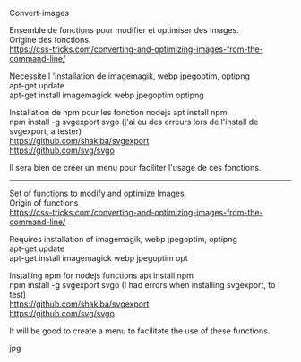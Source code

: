 Convert-images

Ensemble de fonctions pour modifier et optimiser des Images.<br>
Origine des fonctions.<br>
https://css-tricks.com/converting-and-optimizing-images-from-the-command-line/

Necessite l 'installation de imagemagik, webp jpegoptim, optipng<br>
apt-get update<br>
apt-get install imagemagick webp jpegoptim optipng

Installation de npm pour les fonction nodejs
apt install npm<br>
npm install -g svgexport svgo (j'ai eu des erreurs lors de l'install de svgexport, a tester)<br>
https://github.com/shakiba/svgexport<br>
https://github.com/svg/svgo

Il sera bien de créer un menu pour faciliter l'usage de ces fonctions.<br>

_______________________

Set of functions to modify and optimize Images.<br>
Origin of functions<br>
https://css-tricks.com/converting-and-optimizing-images-from-the-command-line/

Requires installation of imagemagik, webp jpegoptim, optipng<br>
apt-get update<br>
apt-get install imagemagick webp jpegoptim opt

Installing npm for nodejs functions
apt install npm<br>
npm install -g svgexport svgo (I had errors when installing svgexport, to test)<br>
https://github.com/shakiba/svgexport<br>
https://github.com/svg/svgo

It will be good to create a menu to facilitate the use of these functions.

jpg
